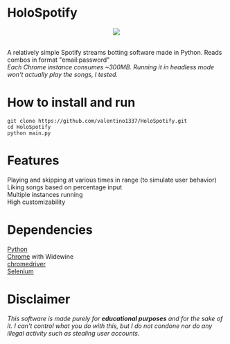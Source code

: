 # HoloSpotify
<p align="center">
  <img src="https://user-images.githubusercontent.com/80648308/115155139-d3858b00-a07e-11eb-9b11-a4f9dc127c9c.png"></p>
<br>A relatively simple Spotify streams botting software made in Python. Reads combos in format "email:password"<br>
<i>Each Chrome instance consumes ~300MB. Running it in headless mode won't actually play the songs, I tested.</i>

# How to install and run
```
git clone https://github.com/valentino1337/HoloSpotify.git
cd HoloSpotify
python main.py
```
# Features
Playing and skipping at various times in range (to simulate user behavior)<br>
Liking songs based on percentage input<br>
Multiple instances running<br>
High customizability

# Dependencies
<a href=https://www.python.org/>Python</a><br>
<a href=https://www.google.com/chrome/>Chrome</a> with Widewine<br>
<a href=https://chromedriver.chromium.org/>chromedriver</a><br>
<a href=https://www.selenium.dev/>Selenium</a>

# Disclaimer
<i>This software is made purely for <b>educational purposes</b> and for the sake of it. I can't control what you do with this, but I do not condone nor do any illegal activity such as stealing user accounts.</i>
